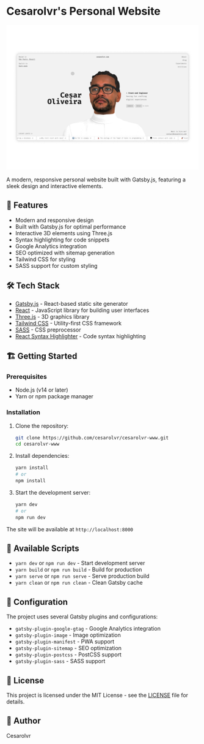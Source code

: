 # Cesarolvr's Personal Website

<img src="home.png" alt="Home Page Preview" width="600"/>

A modern, responsive personal website built with Gatsby.js, featuring a sleek design and interactive elements.

## 🚀 Features

- Modern and responsive design
- Built with Gatsby.js for optimal performance
- Interactive 3D elements using Three.js
- Syntax highlighting for code snippets
- Google Analytics integration
- SEO optimized with sitemap generation
- Tailwind CSS for styling
- SASS support for custom styling

## 🛠️ Tech Stack

- [Gatsby.js](https://www.gatsbyjs.com/) - React-based static site generator
- [React](https://reactjs.org/) - JavaScript library for building user interfaces
- [Three.js](https://threejs.org/) - 3D graphics library
- [Tailwind CSS](https://tailwindcss.com/) - Utility-first CSS framework
- [SASS](https://sass-lang.com/) - CSS preprocessor
- [React Syntax Highlighter](https://github.com/react-syntax-highlighter/react-syntax-highlighter) - Code syntax highlighting

## 🏗️ Getting Started

### Prerequisites

- Node.js (v14 or later)
- Yarn or npm package manager

### Installation

1. Clone the repository:
   ```bash
   git clone https://github.com/cesarolvr/cesarolvr-www.git
   cd cesarolvr-www
   ```

2. Install dependencies:
   ```bash
   yarn install
   # or
   npm install
   ```

3. Start the development server:
   ```bash
   yarn dev
   # or
   npm run dev
   ```

The site will be available at `http://localhost:8000`

## 📝 Available Scripts

- `yarn dev` or `npm run dev` - Start development server
- `yarn build` or `npm run build` - Build for production
- `yarn serve` or `npm run serve` - Serve production build
- `yarn clean` or `npm run clean` - Clean Gatsby cache

## 🔧 Configuration

The project uses several Gatsby plugins and configurations:

- `gatsby-plugin-google-gtag` - Google Analytics integration
- `gatsby-plugin-image` - Image optimization
- `gatsby-plugin-manifest` - PWA support
- `gatsby-plugin-sitemap` - SEO optimization
- `gatsby-plugin-postcss` - PostCSS support
- `gatsby-plugin-sass` - SASS support

## 📄 License

This project is licensed under the MIT License - see the [LICENSE](LICENSE) file for details.

## 👤 Author

Cesarolvr
